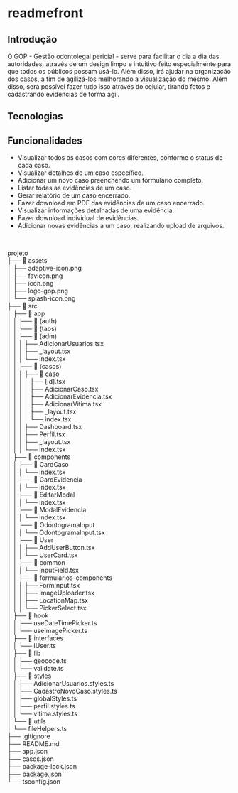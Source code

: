 # readmefront

<h2>Introdução</h2>
O GOP - Gestão odontolegal pericial - serve para facilitar o dia a dia das autoridades, através de um design limpo e intuitivo feito especialmente para que todos os públicos possam usá-lo. Além disso, irá ajudar na organização dos casos, a fim de agilizá-los melhorando a visualização do mesmo. Além disso, será possível fazer tudo isso através do celular, tirando fotos e cadastrando evidências de forma ágil.

<h2>Tecnologias</h2>

<h2>Funcionalidades</h2>
<ul>
<li>Visualizar todos os casos com cores diferentes, conforme o status de cada caso.</li>
  <li>Visualizar detalhes de um caso específico.</li>
  <li>Adicionar um novo caso preenchendo um formulário completo.</li>
  <li>Listar todas as evidências de um caso.</li>
  <li>Gerar relatório de um caso encerrado.</li>
  <li>Fazer download em PDF das evidências de um caso encerrado.</li>
  <li>Visualizar informações detalhadas de uma evidência.</li>
  <li>Fazer download individual de evidências.</li>
  <li>Adicionar novas evidências a um caso, realizando upload de arquivos.</li>
  </ul>
<br>

 projeto <br>
├── 📁 assets <br>
│   ├── adaptive-icon.png <br>
│   ├── favicon.png <br>
│   ├── icon.png <br>
│   ├── logo-gop.png <br>
│   └── splash-icon.png <br>
├── 📁 src <br>
│   ├── 📁 app <br>
│   │   ├── 📁 (auth) <br>
│   │   └── 📁 (tabs) <br>
│   │       ├── 📁 (adm) <br>
│   │       │   ├── AdicionarUsuarios.tsx <br>
│   │       │   ├── _layout.tsx <br>
│   │       │   └── index.tsx <br>
│   │       ├── 📁 (casos) <br>
│   │       │   ├── 📁 caso <br>
│   │       │   │   ├── [id].tsx <br>
│   │       │   │   ├── AdicionarCaso.tsx <br>
│   │       │   │   ├── AdicionarEvidencia.tsx <br>
│   │       │   │   ├── AdicionarVitima.tsx <br>
│   │       │   │   ├── _layout.tsx <br>
│   │       │   │   └── index.tsx <br>
│   │       │   ├── Dashboard.tsx <br>
│   │       │   ├── Perfil.tsx <br>
│   │       │   ├── _layout.tsx <br>
│   │       │   └── index.tsx <br>
│   ├── 📁 components <br>
│   │   ├── 📁 CardCaso <br>
│   │   │   └── index.tsx <br>
│   │   ├── 📁 CardEvidencia <br>
│   │   │   └── index.tsx <br>
│   │   ├── 📁 EditarModal <br>
│   │   │   └── index.tsx <br>
│   │   ├── 📁 ModalEvidencia <br>
│   │   │   └── index.tsx <br>
│   │   ├── 📁 OdontogramaInput <br>
│   │   │   └── OdontogramaInput.tsx <br>
│   │   ├── 📁 User <br>
│   │   │   ├── AddUserButton.tsx <br>
│   │   │   └── UserCard.tsx <br>
│   │   ├── 📁 common <br>
│   │   │   └── InputField.tsx <br>
│   │   ├── 📁 formularios-components <br>
│   │   │   ├── FormInput.tsx <br>
│   │   │   ├── ImageUploader.tsx <br>
│   │   │   ├── LocationMap.tsx <br>
│   │   │   └── PickerSelect.tsx <br>
│   ├── 📁 hook <br>
│   │   ├── useDateTimePicker.ts <br>
│   │   └── useImagePicker.ts <br>
│   ├── 📁 interfaces <br>
│   │   └── IUser.ts <br>
│   ├── 📁 lib <br>
│   │   ├── geocode.ts <br>
│   │   └── validate.ts <br>
│   ├── 📁 styles <br>
│   │   ├── AdicionarUsuarios.styles.ts <br>
│   │   ├── CadastroNovoCaso.styles.ts <br>
│   │   ├── globalStyles.ts <br>
│   │   ├── perfil.styles.ts <br>
│   │   └── vitima.styles.ts <br>
│   └── 📁 utils <br>
│       └── fileHelpers.ts <br>
├── .gitignore <br>
├── README.md <br>
├── app.json <br>
├── casos.json <br>
├── package-lock.json <br>
├── package.json <br>
└── tsconfig.json <br>

